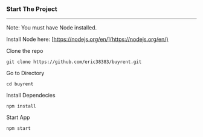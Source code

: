 ### Start The Project
____________________

Note: You must have Node installed. 

Install Node here: [https://nodejs.org/en/](https://nodejs.org/en/)

Clone the repo

```shell
git clone https://github.com/eric38383/buyrent.git
```

Go to Directory

```shell
cd buyrent
```

Install Dependecies

```shell
npm install
```

Start App

```shell
npm start
```
